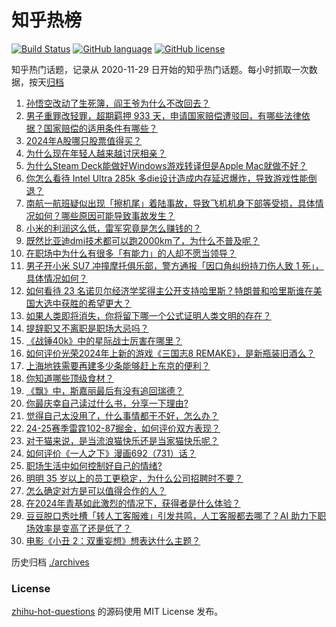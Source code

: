 # 知乎热榜
[![Build Status](https://github.com/ToWeLong/zhihu-hot-questions/workflows/CI/badge.svg)](https://github.com/ToWeLong/zhihu-hot-questions/actions)
[![GitHub language](https://img.shields.io/badge/language-golang-orange.svg)](https://golang.org/)
[![GitHub license](https://img.shields.io/github/license/ToWeLong/zhihu-hot-questions)](https://github.com/ToWeLong/zhihu-hot-questions/blob/main/LICENSE)

知乎热门话题，记录从 2020-11-29 日开始的知乎热门话题。每小时抓取一次数据，按天[归档](./archives)

<!-- BEGIN -->

1. [孙悟空改动了生死簿，阎王爷为什么不改回去？](https://www.zhihu.com/question/619608490)
1. [男子重罪改轻罪，超期羁押 933 天，申请国家赔偿遭驳回，有哪些法律依据？国家赔偿的适用条件有哪些？](https://www.zhihu.com/question/1992953451)
1. [2024年A股哪只股票值得买？](https://www.zhihu.com/question/826085045)
1. [为什么现在年轻人越来越讨厌相亲？](https://www.zhihu.com/question/653080274)
1. [为什么Steam Deck能做好Windows游戏转译但是Apple Mac就做不好？](https://www.zhihu.com/question/640447821)
1. [你怎么看待 Intel Ultra 285k 多die设计造成内存延迟爆炸，导致游戏性能倒退？](https://www.zhihu.com/question/1963891687)
1. [南航一航班疑似出现「擦机尾」着陆事故，导致飞机机身下部等受损，具体情况如何？哪些原因可能导致事故发生？](https://www.zhihu.com/question/1892204205)
1. [小米的利润这么低，雷军究竟是怎么赚钱的？](https://www.zhihu.com/question/276650054)
1. [既然比亚迪dmi技术都可以跑2000km了，为什么不普及呢？](https://www.zhihu.com/question/1342958842)
1. [在职场中为什么有很多「有能力」的人却不愿当领导？](https://www.zhihu.com/question/824677170)
1. [男子开小米 SU7 冲撞摩托俱乐部，警方通报「因口角纠纷持刀伤人致 1 死」，具体情况如何？](https://www.zhihu.com/question/1967796030)
1. [如何看待 23 名诺贝尔经济学奖得主公开支持哈里斯？特朗普和哈里斯谁在美国大选中获胜的希望更大？](https://www.zhihu.com/question/1925713761)
1. [如果人类即将消失，你将留下哪一个公式证明人类文明的存在？](https://www.zhihu.com/question/951806973)
1. [提辞职又不离职是职场大忌吗？](https://www.zhihu.com/question/1773216336)
1. [《战锤40k》中的星际战士厉害在哪里？](https://www.zhihu.com/question/666728486)
1. [如何评价光荣2024年上新的游戏《三国志8 REMAKE》，是新瓶装旧酒么？](https://www.zhihu.com/question/1803010769)
1. [上海地铁需要再建多少条能够赶上东京的便利？](https://www.zhihu.com/question/490764677)
1. [你知道哪些顶级食材？](https://www.zhihu.com/question/21390049)
1. [《飘》中，斯嘉丽最后有没有追回瑞德？](https://www.zhihu.com/question/30892824)
1. [你最庆幸自己读过什么书，分享一下理由?](https://www.zhihu.com/question/1959525830)
1. [觉得自己太没用了，什么事情都干不好，怎么办？](https://www.zhihu.com/question/1852581586)
1. [24-25赛季雷霆102-87掘金，如何评价双方表现？](https://www.zhihu.com/question/2013725686)
1. [对于猫来说，是当流浪猫快乐还是当家猫快乐呢？](https://www.zhihu.com/question/1804038372)
1. [如何评价《一人之下》漫画692（731）话？](https://www.zhihu.com/question/815633904)
1. [职场生活中如何控制好自己的情绪?](https://www.zhihu.com/question/1885464143)
1. [明明 35 岁以上的员工更稳定，为什么公司招聘时不要？](https://www.zhihu.com/question/1434106646)
1. [怎么确定对方是可以值得合作的人？](https://www.zhihu.com/question/977379628)
1. [在2024年青基如此激烈的情况下，获得者是什么体验？](https://www.zhihu.com/question/665119387)
1. [豆豆脱口秀吐槽「转人工客服难」引发共鸣，人工客服都去哪了？AI 助力下职场效率是变高了还是低了？](https://www.zhihu.com/question/1919242979)
1. [电影《小丑 2：双重妄想》想表达什么主题？](https://www.zhihu.com/question/1032120044)

<!-- END -->

历史归档 [./archives](./archives)


### License
[zhihu-hot-questions](https://github.com/towelong/zhihu-hot-questions) 的源码使用 MIT License 发布。